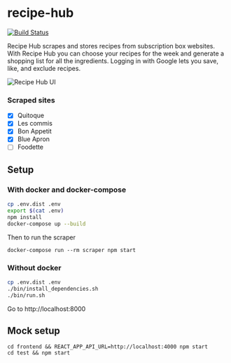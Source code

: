 # recipe-hub

[![Build Status](https://travis-ci.org/tamarasaurus/recipe-hub.svg?branch=master)](https://travis-ci.org/tamarasaurus/recipe-hub)

Recipe Hub scrapes and stores recipes from subscription box websites. With Recipe Hub you can choose your recipes for the week and generate a shopping list for all the ingredients. Logging in with Google lets you save, like, and exclude recipes.

![Recipe Hub UI](https://user-images.githubusercontent.com/1336344/61590615-49b04180-abbc-11e9-814b-033266874edb.png)

### Scraped sites
- [x] Quitoque
- [x] Les commis
- [x] Bon Appetit
- [x] Blue Apron
- [ ] Foodette

## Setup

### With docker and docker-compose



```bash
cp .env.dist .env
export $(cat .env)
npm install
docker-compose up --build
```

Then to run the scraper
```
docker-compose run --rm scraper npm start
```

### Without docker

```bash
cp .env.dist .env
./bin/install_dependencies.sh
./bin/run.sh
```

Go to http://localhost:8000


## Mock setup

```
cd frontend && REACT_APP_API_URL=http://localhost:4000 npm start
cd test && npm start
```
